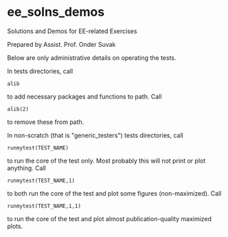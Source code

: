 # ee_solns_demos
Solutions and Demos for EE-related Exercises

Prepared by Assist. Prof. Onder Suvak

Below are only administrative details on operating the tests.

In tests directories, call

    alib
    
to add necessary packages and functions to path.
Call

    alib(2)
    
to remove these from path.

In non-scratch (that is "generic_testers") tests directories,
call

    runmytest(TEST_NAME)
    
to run the core of the test only. Most probably this will not
print or plot anything. Call

    runmytest(TEST_NAME,1)
    
to both run the core of the test and plot some figures (non-maximized).
Call

    runmytest(TEST_NAME,1,1)
    
to run the core of the test and plot almost publication-quality
maximized plots.